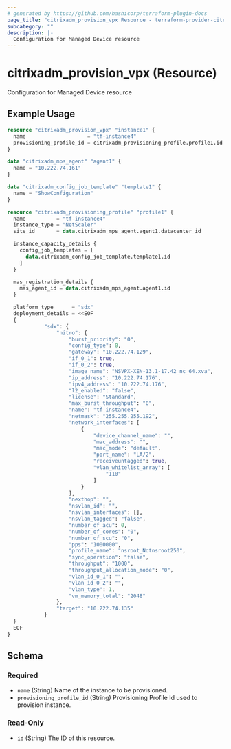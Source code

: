 ```yaml
---
# generated by https://github.com/hashicorp/terraform-plugin-docs
page_title: "citrixadm_provision_vpx Resource - terraform-provider-citrixadm"
subcategory: ""
description: |-
  Configuration for Managed Device resource
---
```


# citrixadm_provision_vpx (Resource)

Configuration for Managed Device resource

## Example Usage

```terraform
resource "citrixadm_provision_vpx" "instance1" {
  name                    = "tf-instance4"
  provisioning_profile_id = citrixadm_provisioning_profile.profile1.id
}

data "citrixadm_mps_agent" "agent1" {
  name = "10.222.74.161"
}

data "citrixadm_config_job_template" "template1" {
  name = "ShowConfiguration"
}

resource "citrixadm_provisioning_profile" "profile1" {
  name          = "tf-instance4"
  instance_type = "NetScaler"
  site_id       = data.citrixadm_mps_agent.agent1.datacenter_id

  instance_capacity_details {
    config_job_templates = [
      data.citrixadm_config_job_template.template1.id
    ]
  }

  mas_registration_details {
    mas_agent_id = data.citrixadm_mps_agent.agent1.id
  }

  platform_type      = "sdx"
  deployment_details = <<EOF
  {
			"sdx": {
				"nitro": {
					"burst_priority": "0",
					"config_type": 0,
					"gateway": "10.222.74.129",
					"if_0_1": true,
					"if_0_2": true,
					"image_name": "NSVPX-XEN-13.1-17.42_nc_64.xva",
					"ip_address": "10.222.74.176",
					"ipv4_address": "10.222.74.176",
					"l2_enabled": "false",
					"license": "Standard",
					"max_burst_throughput": "0",
					"name": "tf-instance4",
					"netmask": "255.255.255.192",
					"network_interfaces": [
						{
							"device_channel_name": "",
							"mac_address": "",
							"mac_mode": "default",
							"port_name": "LA/2",
							"receiveuntagged": true,
							"vlan_whitelist_array": [
								"110"
							]
						}
					],
					"nexthop": "",
					"nsvlan_id": "",
					"nsvlan_interfaces": [],
					"nsvlan_tagged": "false",
					"number_of_acu": 0,
					"number_of_cores": "0",
					"number_of_scu": "0",
					"pps": "1000000",
					"profile_name": "nsroot_Notnsroot250",
					"sync_operation": "false",
					"throughput": "1000",
					"throughput_allocation_mode": "0",
					"vlan_id_0_1": "",
					"vlan_id_0_2": "",
					"vlan_type": 1,
					"vm_memory_total": "2048"
				},
				"target": "10.222.74.135"
			}
  }
  EOF
}
```

<!-- schema generated by tfplugindocs -->
## Schema

### Required

- `name` (String) Name of the instance to be provisioned.
- `provisioning_profile_id` (String) Provisioning Profile Id used to provision instance.

### Read-Only

- `id` (String) The ID of this resource.


